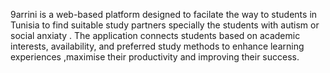 9arrini is a web-based platform designed to facilate the way to  students in Tunisia to  find suitable study partners specially the students with autism or social anxiaty . 
The application connects students based on academic interests, availability, and preferred study methods to enhance learning experiences ,maximise their productivity and improving their success. 
